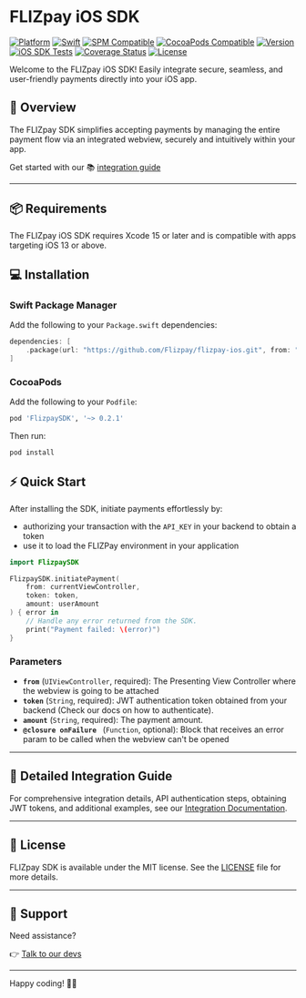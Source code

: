 # FLIZpay iOS SDK

[![Platform](https://img.shields.io/badge/platform-iOS-blue)](https://developer.apple.com/ios/)
[![Swift](https://img.shields.io/badge/swift-5-orange)](https://swift.org/)
[![SPM Compatible](https://img.shields.io/badge/SPM-compatible-brightgreen)](https://swift.org/package-manager/)
[![CocoaPods Compatible](https://img.shields.io/cocoapods/v/FlizpaySDK.svg)](https://cocoapods.org/pods/FlizpaySDK)
[![Version](https://img.shields.io/github/v/tag/Flizpay/flizpay-ios)](https://github.com/Flizpay/flizpay-ios/releases)
[![iOS SDK Tests](https://github.com/Flizpay/flizpay-ios/actions/workflows/run-tests.yml/badge.svg)](https://github.com/Flizpay/flizpay-ios/actions/workflows/run-tests.yml)
[![Coverage Status](https://coveralls.io/repos/github/Flizpay/flizpay-ios/badge.svg?branch=main)](https://coveralls.io/github/Flizpay/flizpay-ios?branch=main)
[![License](https://img.shields.io/github/license/Flizpay/flizpay-ios)](LICENSE)

Welcome to the FLIZpay iOS SDK! Easily integrate secure, seamless, and user-friendly payments directly into your iOS app.

## 🚀 Overview

The FLIZpay SDK simplifies accepting payments by managing the entire payment flow via an integrated webview, securely and intuitively within your app.

Get started with our 📚 [integration guide](https://www.docs.flizpay.de/docs/sdk/Installation)

---

## 📦 Requirements

The FLIZpay iOS SDK requires Xcode 15 or later and is compatible with apps targeting iOS 13 or above.

## 💻 Installation

### Swift Package Manager

Add the following to your `Package.swift` dependencies:

```swift
dependencies: [
    .package(url: "https://github.com/Flizpay/flizpay-ios.git", from: "0.2.1")
]
```

### CocoaPods

Add the following to your `Podfile`:

```ruby
pod 'FlizpaySDK', '~> 0.2.1'
```

Then run:

```bash
pod install
```

## ⚡️ Quick Start

After installing the SDK, initiate payments effortlessly by: 
- authorizing your transaction with the `API_KEY` in your backend to obtain a token
- use it to load the FLIZPay environment in your application

```swift
import FlizpaySDK

FlizpaySDK.initiatePayment(
    from: currentViewController,
    token: token,
    amount: userAmount
) { error in
    // Handle any error returned from the SDK.
    print("Payment failed: \(error)")
}
```

### Parameters

- **`from`** (`UIViewController`, required): The Presenting View Controller where the webview is going to be attached
- **`token`** (`String`, required): JWT authentication token obtained from your backend (Check our docs on how to authenticate).
- **`amount`** (`String`, required): The payment amount.
- **`@closure onFailure `** (`Function`, optional): Block that receives an error param to be called when the webview can't be opened
---

## 📖 Detailed Integration Guide

For comprehensive integration details, API authentication steps, obtaining JWT tokens, and additional examples, see our [Integration Documentation](https://www.docs.flizpay.de/docs/sdk/Installation).

---

## 📄 License

FLIZpay SDK is available under the MIT license. See the [LICENSE](LICENSE) file for more details.

---

## 🛟 Support

Need assistance?

👉 [Talk to our devs](https://support.flizpay.de)

---

Happy coding! 🚀🎉

